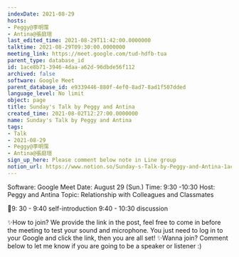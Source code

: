 ```yaml
---
indexDate: 2021-08-29
hosts:
- Peggy@李明霈
- Antina@張庭瑄
last_edited_time: 2021-08-29T11:42:00.0000000
talktime: 2021-08-29T09:30:00.0000000
meeting_link: https://meet.google.com/tud-hdfb-tua
parent_type: database_id
id: 1ace8b71-3946-4daa-a62d-96dbde56f112
archived: false
software: Google Meet
parent_database_id: e9339446-880f-4ef0-8ad7-8ad1f507dded
language_level: No limit
object: page
title: Sunday's Talk by Peggy and Antina
created_time: 2021-08-02T12:27:00.0000000
name: Sunday's Talk by Peggy and Antina
tags:
- Talk
- 2021-08-29
- Peggy@李明霈
- Antina@張庭瑄
sign_up_here: Please comment below note in Line group
notion_url: https://www.notion.so/Sunday-s-Talk-by-Peggy-and-Antina-1ace8b7139464daaa62d96dbde56f112
---
```


Software: Google 
Meet Date: August 29 (Sun.) Time: 9:30 -10:30
Host: Peggy and Antina Topic: Relationship with Colleagues and Classmates

📅9: 30 - 9:40 self-introduction 9:40 - 10:30 discussion

✨How to join? We provide the link in the post, feel free to come in before the meeting to test your sound and microphone. You just need to log in to your Google and click the link, then you are all set!
✨Wanna join? Comment below to let me know if you are going to be a speaker or listener :)








